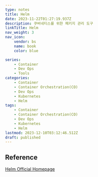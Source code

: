 ```yaml
---
type: notes
title: Helm
date: 2023-11-22T01:27:19.937Z
description: 쿠버네티스를 위한 패키지 관리 도구
linkTitle: Helm
nav_weight: 3
nav_icon:
    vendor: bs
    name: book
    color: blue

series:
    - Container
    - Dev Ops
    - Tools
categories:
    - Container
    - Container Orchestration(CO)
    - Dev Ops
    - Kubernetes
    - Helm
tags:
    - Container
    - Container Orchestration(CO)
    - Dev Ops
    - Kubernetes
    - Helm
lastmod: 2023-12-10T03:12:46.512Z
draft: published
---
```


## Reference

[Helm Official Homepage](https://helm.sh/ko/docs/)
